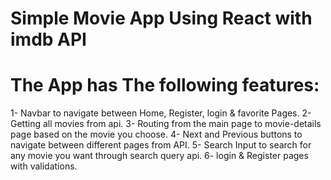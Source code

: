 # Simple Movie App Using React with imdb API
# The App has The following features:
1- Navbar to navigate between Home, Register, login & favorite Pages.
2- Getting all movies from api.
3- Routing from the main page to movie-details page based on the movie you choose.
4- Next and Previous buttons to navigate between different pages from API.
5- Search Input to search for any movie you want through search query api.
6- login & Register pages with validations.

